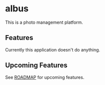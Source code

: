 # albus
This is a photo management platform.

## Features
Currently this application doesn't do anything.

## Upcoming Features
See [ROADMAP](./docs/ROADMAP.md) for upcoming features.